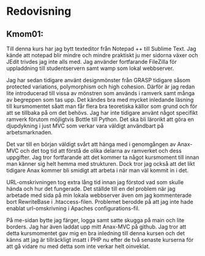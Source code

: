 Redovisning
=============================

Kmom01: 
-----------------------------
Till denna kurs har jag bytt texteditor från Notepad ++ till Sublime Text. Jag kände att notepad blir mindre och mindre praktiskt ju mer sidorna växer och JEdit trivdes jag inte alls med. Jag använder fortfarande FileZilla för uppladdning till studentservern samt wamp som lokal webbserver.

Jag har sedan tidigare använt designmönster från GRASP tidigare såsom protected variations, polymorphism och high cohesion. Därför är jag redan lite introducerad till vissa av mönstren som används i ramverk samt många av begreppen som tas upp. Det kändes bra med mycket inledande läsning till kursmomentet såatt man får flera bra teoretiska källor som grund och för att se tillbaka på om det behövs. Jag har inte tidigare använt något specifikt ramverk förutom möjligtvis Bottle till Python. Det ska bli lärorikt att göra en djupdykning i just MVC som verkar vara väldigt användbart på arbetsmarknaden.

Det var till en början väldigt svårt att hänga med i genomgången av Anax-MVC och det tog tid att förstå de olika delarna av ramverket och dess uppgifter. Jag tror fortfarande att det kommer ta något kursmoment till innan man känner sig helt hemma med strukturen. Dock tror jag också att det likt tidigare Anax kommer bli smidigt att arbeta i när man väl kommit in i det. 

URL-omskrivningen tog extra lång tid innan jag förstod vad som skulle hända och hur det fungerade. Det ställde till en del problem när jag arbetade med sida på min lokala webbserver även om jag kommenterade bort RewriteBase i .htaccess-filen. Problemet berodde på att jag inte hade enablat url-omskrivning i Apaches configurations-fil.

På me-sidan bytte jag färger, logga samt satte skugga på main och lite borders. Jag har även laddat upp mitt Anax-MVC på github. Jag tror att detta kursmomentet gav mig en bra inledning till denna kursen och det känns att jag är tillräckligt insatt i PHP nu efter de två senaste kurserna för att gå vidare nu med detta som inte verkar helt oinveklat.